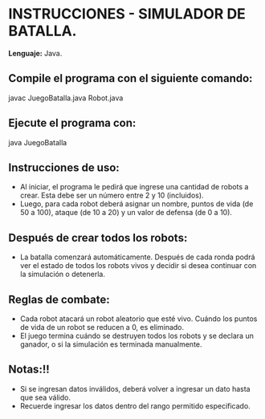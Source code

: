# INSTRUCCIONES - SIMULADOR DE BATALLA.
**Lenguaje:** Java.

## Compile el programa con el siguiente comando:
javac JuegoBatalla.java Robot.java

## Ejecute el programa con:
java JuegoBatalla

## Instrucciones de uso:
- Al iniciar, el programa le pedirá que ingrese una cantidad de robots a crear. Esta debe ser un número entre 2 y 10 (incluidos).
- Luego, para cada robot deberá asignar un nombre, puntos de vida (de 50 a 100), ataque (de 10 a 20) y un valor de defensa (de 0 a 10).

## Después de crear todos los robots:
- La batalla comenzará automáticamente. Después de cada ronda podrá ver el estado de todos los robots vivos y decidir si desea continuar con la simulación o detenerla.

## Reglas de combate: 
- Cada robot atacará un robot aleatorio que esté vivo. Cuándo los puntos de vida de un robot se reducen a 0, es eliminado.
- El juego termina cuándo se destruyen todos los robots y se declara un ganador, o si la simulación es terminada manualmente.

## Notas:!!
- Si se ingresan datos inválidos, deberá volver a ingresar un dato hasta que sea válido.
- Recuerde ingresar los datos dentro del rango permitido especificado.
